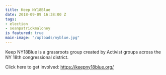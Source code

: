 ```yaml
---
title: Keep NY18Blue
date: 2018-09-09 16:38:00 Z
tags:
- election
- seanpatrickmaloney
is featured: true
main-image: "/uploads/nyblue.jpg"
---
```


Keep NY18Blue is a grassroots group created by Activist groups across the NY 18th congressional district.

Click here to get involved: https://keepny18blue.org/